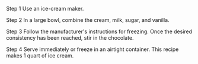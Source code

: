 Step 1
Use an ice-cream maker.

Step 2
In a large bowl, combine the cream, milk, sugar, and vanilla.

Step 3
Follow the manufacturer's instructions for freezing. Once the desired consistency has been reached, stir in the chocolate.

Step 4
Serve immediately or freeze in an airtight container.
 This recipe makes 1 quart of ice cream.